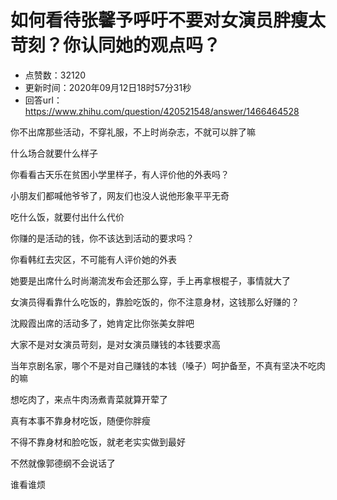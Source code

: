 # 如何看待张馨予呼吁不要对女演员胖瘦太苛刻？你认同她的观点吗？
- 点赞数：32120
- 更新时间：2020年09月12日18时57分31秒
- 回答url：https://www.zhihu.com/question/420521548/answer/1466464528
<body>
 <p data-pid="p3DSKxIV">你不出席那些活动，不穿礼服，不上时尚杂志，不就可以胖了嘛</p>
 <p data-pid="T6Sv9ogx">什么场合就要什么样子</p>
 <p data-pid="XA3iQzCL">你看看古天乐在贫困小学里样子，有人评价他的外表吗？</p>
 <p data-pid="nyxCu-DX">小朋友们都喊他爷爷了，网友们也没人说他形象平平无奇</p>
 <p data-pid="LZLuSVYC">吃什么饭，就要付出什么代价</p>
 <p data-pid="5SVETVA5">你赚的是活动的钱，你不该达到活动的要求吗？</p>
 <p data-pid="x60YW7P9">你看韩红去灾区，不可能有人评价她的外表</p>
 <p data-pid="EThd-qIJ">她要是出席什么时尚潮流发布会还那么穿，手上再拿根棍子，事情就大了</p>
 <p data-pid="hDiCRbON">女演员得看靠什么吃饭的，靠脸吃饭的，你不注意身材，这钱那么好赚的？</p>
 <p data-pid="MK-Ai3_6">沈殿霞出席的活动多了，她肯定比你张美女胖吧</p>
 <p data-pid="vloApMGC">大家不是对女演员苛刻，是对女演员赚钱的本钱要求高</p>
 <p data-pid="Rt7I8-f2">当年京剧名家，哪个不是对自己赚钱的本钱（嗓子）呵护备至，不真有坚决不吃肉的嘛</p>
 <p data-pid="36hyQQWy">想吃肉了，来点牛肉汤煮青菜就算开荤了</p>
 <p data-pid="9lfyUp7L">真有本事不靠身材吃饭，随便你胖瘦</p>
 <p data-pid="hlF4V4rv">不得不靠身材和脸吃饭，就老老实实做到最好</p>
 <p data-pid="pCkt8ov0">不然就像郭德纲不会说话了</p>
 <p data-pid="jw0uj7pA">谁看谁烦</p>
</body>